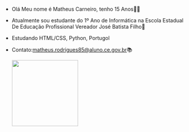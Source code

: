 - Olá Meu nome é Matheus Carneiro, tenho 15 Anos🐱‍👤
- Atualmente sou estudante do 1º Ano de Informática na Escola Estadual De Educação Profissional Vereador José Batista Filho🏫
- Estudando HTML/CSS, Python, Portugol
- Contato:matheus.rodrigues85@aluno.ce.gov.br📚
  <div>
    <ahttps://github.com/Math3usCarneir0/>
      <img height="180" src="https://github-readme-stats.vercel.app/api/top-langs/?username=Math3usCarneir0&layout=compact"/>
        
  </div>

<!---
Math3usCarneir0/Math3usCarneir0 is a ✨ special ✨ repository because its `README.md` (this file) appears on your GitHub profile.
You can click the Preview link to take a look at your changes.
--->
